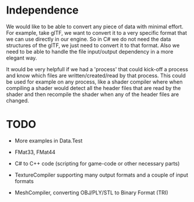 # Independence

We would like to be able to convert any piece of data with minimal effort. 
For example, take glTF, we want to convert it to a very specific format that we can use directly in our engine.
So in C# we do not need the data structures of the glTF, we just need to convert it to that format. Also we need to be able to handle the file input/output dependency in a more elegant way.

It would be very helpfull if we had a 'process' that could kick-off a process and know which files are written/created/read by that process.
This could be used for example on any process, like a shader compiler where when compiling a shader would detect all the header files that are read by the shader and then recompile the shader when any of the header files are changed.

# TODO
  
- More examples in Data.Test
- FMat33, FMat44
- C# to C++ code (scripting for game-code or other necessary parts)

- TextureCompiler supporting many output formats and a couple of input formats
- MeshCompiler, converting OBJ/PLY/STL to Binary Format (TRI)
